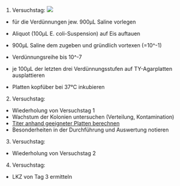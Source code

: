 1. Versuchstag:
![](Pasted%20image%2020241017140916.png)
- für die Verdünnungen jew. 900µL Saline vorlegen 

- Aliquot (100µL E. coli-Suspension) auf Eis auftauen
- 900µL Saline dem zugeben und gründlich vortexen (=10^-1)
- Verdünnungsreihe bis 10^-7 
- je 100µL der letzten drei Verdünnungsstufen auf TY-Agarplatten ausplattieren 
- Platten kopfüber bei 37°C inkubieren


2. Versuchstag:
- Wiederholung von Versuchstag 1
- Wachstum der Kolonien untersuchen (Verteilung, Kontamination)
- [Titer anhand geeigneter Platten berechnen](Berechnung%20der%20Lebendkeimzahl.md)
- Besonderheiten in der Durchführung und Auswertung notieren

3. Versuchstag:
- Wiederholung von Versuchstag 2

4. Versuchstag: 
- LKZ von Tag 3 ermitteln